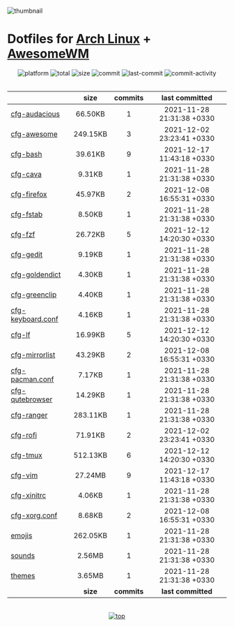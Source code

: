 ![thumbnail](https://github.com/davoudarsalani/linux/blob/master/thumbnail.jpg?raw=true)
# Dotfiles for [Arch Linux](https://www.archlinux.org/) + [AwesomeWM](https://awesomewm.org/)
<div align='center'>
<img alt='platform' src='https://img.shields.io/static/v1?label=Platform&message=GNU/Linux&labelColor=black&color=grey&style=flat&logo=gnu&logoColor=white'>
<img alt='total' src='https://img.shields.io/static/v1?label=Total&message=24&labelColor=black&color=grey&style=flat'>
<img alt='size' src='https://img.shields.io/static/v1?label=Size&message=54.39MB&labelColor=black&color=grey&style=flat'>
<img alt='commit' src='https://img.shields.io/static/v1?label=Commits&message=17&labelColor=black&color=grey&style=flat'>
<img alt='last-commit' src='https://img.shields.io/github/last-commit/davoudarsalani/linux?&labelColor=black&color=grey&style=flat'>
<img alt='commit-activity' src='https://img.shields.io/github/commit-activity/m/davoudarsalani/linux?&labelColor=black&color=grey&style=flat'>
</div>
<br>

||__size__|__commits__|__last committed__|
|-|:-:|:-:|:-:|
|[cfg-audacious](https://github.com/davoudarsalani/linux/blob/master/cfg-audacious)|66.50KB|1|2021-11-28 21:31:38 +0330|
|[cfg-awesome](https://github.com/davoudarsalani/linux/blob/master/cfg-awesome)|249.15KB|3|2021-12-02 23:23:41 +0330|
|[cfg-bash](https://github.com/davoudarsalani/linux/blob/master/cfg-bash)|39.61KB|9|2021-12-17 11:43:18 +0330|
|[cfg-cava](https://github.com/davoudarsalani/linux/blob/master/cfg-cava)|9.31KB|1|2021-11-28 21:31:38 +0330|
|[cfg-firefox](https://github.com/davoudarsalani/linux/blob/master/cfg-firefox)|45.97KB|2|2021-12-08 16:55:31 +0330|
|[cfg-fstab](https://github.com/davoudarsalani/linux/blob/master/cfg-fstab)|8.50KB|1|2021-11-28 21:31:38 +0330|
|[cfg-fzf](https://github.com/davoudarsalani/linux/blob/master/cfg-fzf)|26.72KB|5|2021-12-12 14:20:30 +0330|
|[cfg-gedit](https://github.com/davoudarsalani/linux/blob/master/cfg-gedit)|9.19KB|1|2021-11-28 21:31:38 +0330|
|[cfg-goldendict](https://github.com/davoudarsalani/linux/blob/master/cfg-goldendict)|4.30KB|1|2021-11-28 21:31:38 +0330|
|[cfg-greenclip](https://github.com/davoudarsalani/linux/blob/master/cfg-greenclip)|4.40KB|1|2021-11-28 21:31:38 +0330|
|[cfg-keyboard.conf](https://github.com/davoudarsalani/linux/blob/master/cfg-keyboard.conf)|4.16KB|1|2021-11-28 21:31:38 +0330|
|[cfg-lf](https://github.com/davoudarsalani/linux/blob/master/cfg-lf)|16.99KB|5|2021-12-12 14:20:30 +0330|
|[cfg-mirrorlist](https://github.com/davoudarsalani/linux/blob/master/cfg-mirrorlist)|43.29KB|2|2021-12-08 16:55:31 +0330|
|[cfg-pacman.conf](https://github.com/davoudarsalani/linux/blob/master/cfg-pacman.conf)|7.17KB|1|2021-11-28 21:31:38 +0330|
|[cfg-qutebrowser](https://github.com/davoudarsalani/linux/blob/master/cfg-qutebrowser)|14.29KB|1|2021-11-28 21:31:38 +0330|
|[cfg-ranger](https://github.com/davoudarsalani/linux/blob/master/cfg-ranger)|283.11KB|1|2021-11-28 21:31:38 +0330|
|[cfg-rofi](https://github.com/davoudarsalani/linux/blob/master/cfg-rofi)|71.91KB|2|2021-12-02 23:23:41 +0330|
|[cfg-tmux](https://github.com/davoudarsalani/linux/blob/master/cfg-tmux)|512.13KB|6|2021-12-12 14:20:30 +0330|
|[cfg-vim](https://github.com/davoudarsalani/linux/blob/master/cfg-vim)|27.24MB|9|2021-12-17 11:43:18 +0330|
|[cfg-xinitrc](https://github.com/davoudarsalani/linux/blob/master/cfg-xinitrc)|4.06KB|1|2021-11-28 21:31:38 +0330|
|[cfg-xorg.conf](https://github.com/davoudarsalani/linux/blob/master/cfg-xorg.conf)|8.68KB|2|2021-12-08 16:55:31 +0330|
|[emojis](https://github.com/davoudarsalani/linux/blob/master/emojis)|262.05KB|1|2021-11-28 21:31:38 +0330|
|[sounds](https://github.com/davoudarsalani/linux/blob/master/sounds)|2.56MB|1|2021-11-28 21:31:38 +0330|
|[themes](https://github.com/davoudarsalani/linux/blob/master/themes)|3.65MB|1|2021-11-28 21:31:38 +0330|
||__size__|__commits__|__last committed__|
<br>

<div align='center'>
<a href='https://github.com/davoudarsalani/linux#readme'>
<img alt='top' src='https://img.shields.io/badge/TOP-grey'>
</a>
</div>
